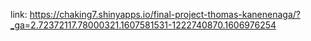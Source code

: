 link: https://chaking7.shinyapps.io/final-project-thomas-kanenenaga/?_ga=2.72372117.78000321.1607581531-1222740870.1606976254
